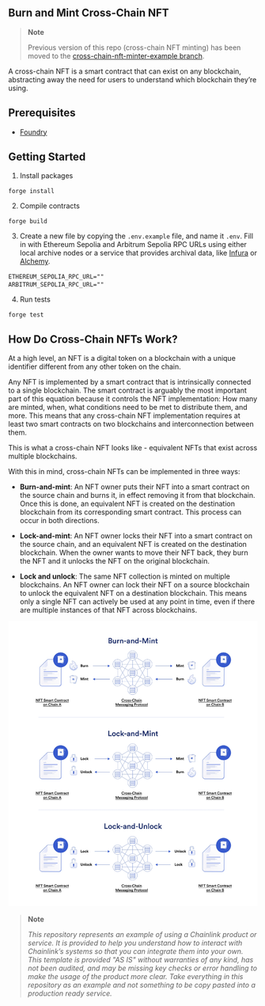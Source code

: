 ## Burn and Mint Cross-Chain NFT

> **Note**
>
> Previous version of this repo (cross-chain NFT minting) has been moved to the [cross-chain-nft-minter-example branch](https://github.com/AlexScherbatyuk/ccip-cross-chain-nft/tree/cross-chain-nft-minter-example).

A cross-chain NFT is a smart contract that can exist on any blockchain, abstracting away the need for users to understand which blockchain they’re using.

## Prerequisites

- [Foundry](https://book.getfoundry.sh/getting-started/installation)

## Getting Started

1. Install packages

```
forge install
```

2. Compile contracts

```
forge build
```

3. Create a new file by copying the `.env.example` file, and name it `.env`. Fill in with Ethereum Sepolia and Arbitrum Sepolia RPC URLs using either local archive nodes or a service that provides archival data, like [Infura](https://infura.io/) or [Alchemy](https://alchemy.com/).

```
ETHEREUM_SEPOLIA_RPC_URL=""
ARBITRUM_SEPOLIA_RPC_URL=""
```

4. Run tests

```
forge test
```

## How Do Cross-Chain NFTs Work?

At a high level, an NFT is a digital token on a blockchain with a unique identifier different from any other token on the chain.

Any NFT is implemented by a smart contract that is intrinsically connected to a single blockchain. The smart contract is arguably the most important part of this equation because it controls the NFT implementation: How many are minted, when, what conditions need to be met to distribute them, and more. This means that any cross-chain NFT implementation requires at least two smart contracts on two blockchains and interconnection between them.

This is what a cross-chain NFT looks like - equivalent NFTs that exist across multiple blockchains.

With this in mind, cross-chain NFTs can be implemented in three ways:

- **Burn-and-mint**: An NFT owner puts their NFT into a smart contract on the source chain and burns it, in effect removing it from that blockchain. Once this is done, an equivalent NFT is created on the destination blockchain from its corresponding smart contract. This process can occur in both directions.

- **Lock-and-mint**: An NFT owner locks their NFT into a smart contract on the source chain, and an equivalent NFT is created on the destination blockchain. When the owner wants to move their NFT back, they burn the NFT and it unlocks the NFT on the original blockchain.

- **Lock and unlock**: The same NFT collection is minted on multiple blockchains. An NFT owner can lock their NFT on a source blockchain to unlock the equivalent NFT on a destination blockchain. This means only a single NFT can actively be used at any point in time, even if there are multiple instances of that NFT across blockchains.

![Cross-Chain NFT Mechanisms](./img/cross-chain-nft-mechanisms.jpeg)

> **Note**
>
> _This repository represents an example of using a Chainlink product or service. It is provided to help you understand how to interact with Chainlink’s systems so that you can integrate them into your own. This template is provided "AS IS" without warranties of any kind, has not been audited, and may be missing key checks or error handling to make the usage of the product more clear. Take everything in this repository as an example and not something to be copy pasted into a production ready service._
